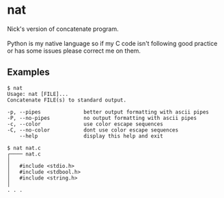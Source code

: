 # nat

Nick's version of concatenate program. <br><br>
Python is my native language so if my C code isn't following good practice or has some issues please correct me on them.

## Examples
```
$ nat
Usage: nat [FILE]...
Concatenate FILE(s) to standard output.

-p, --pipes              better output formatting with ascii pipes
-P, --no-pipes           no output formatting with ascii pipes
-c, --color              use color escape sequences
-C, --no-color           dont use color escape sequences
    --help               display this help and exit
```

```
$ nat nat.c
┌──── nat.c 
│
│   #include <stdio.h>
│   #include <stdbool.h>
│   #include <string.h>
│   
. . .
```
